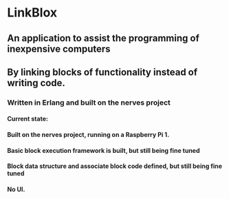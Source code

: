 # LinkBlox
## An application to assist the programming of inexpensive computers
## By linking blocks of functionality instead of writing code.

### Written in Erlang and built on the nerves project

#### Current state:  
####   Built on the nerves project, running on a Raspberry Pi 1.
####   Basic block execution framework is built, but still being fine tuned
####   Block data structure and associate block code defined, but still being fine tuned
####   No UI.


